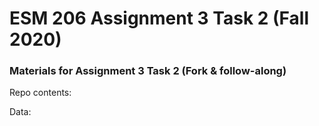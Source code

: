 # ESM 206 Assignment 3 Task 2 (Fall 2020)

### Materials for Assignment 3 Task 2 (Fork & follow-along)

Repo contents: 

Data: 


